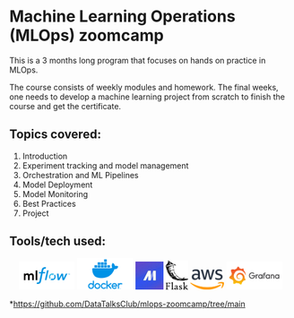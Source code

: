 # Machine Learning Operations (MLOps) zoomcamp

This is a 3 months long program that focuses on hands on practice in MLOps.

The course consists of weekly modules and homework. The final weeks, one needs to develop a machine learning project from scratch to finish the course and get the certificate.

## Topics covered:
1. Introduction
1. Experiment tracking and model management
1. Orchestration and ML Pipelines
1. Model Deployment
1. Model Monitoring
1. Best Practices
1. Project

## Tools/tech used:

<p align="center">
    <img src="icons/MLFlow.png" width="100">
    <img src="icons/Docker.png" width="100">
    <img src="icons/mage.jpg" width="50">
    <img src="icons/flask.png" width="40">
    <img src="icons/aws.png" width="60">
    <img src="icons/grafana.png" width="100">
</p>


*https://github.com/DataTalksClub/mlops-zoomcamp/tree/main
